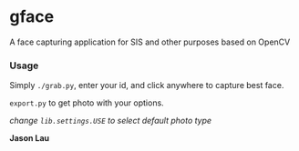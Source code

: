 gface
=====

A face capturing application for SIS and other purposes based on OpenCV

### Usage

Simply `./grab.py`, enter your id, and click anywhere to capture best face.

`export.py` to get photo with your options.

*change `lib.settings.USE` to select default photo type*

**Jason Lau**
